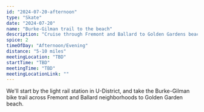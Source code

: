 ```yaml
---
id: "2024-07-20-afternoon"
type: "Skate"
date: "2024-07-20"
name: "Burke-Gilman trail to the beach"
description: "Cruise through Fremont and Ballard to Golden Gardens beach"
spice: 2
timeOfDay: "Afternoon/Evening"
distance: "5-10 miles"
meetingLocation: "TBD"
startTime: "TBD"
meetingTime: "TBD"
meetingLocationLink: ""
---
```


We'll start by the light rail station in U-District, and take the Burke-Gilman bike trail across Fremont and Ballard neighborhoods to Golden Garden beach.
